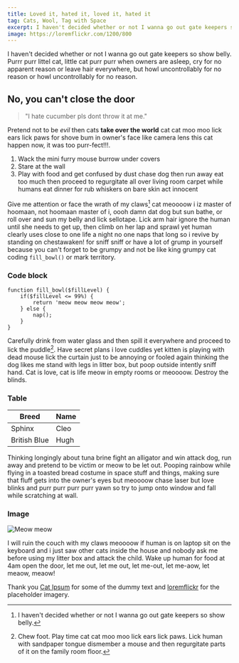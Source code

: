 ```yaml
---
title: Loved it, hated it, loved it, hated it
tag: Cats, Wool, Tag with Space
excerpt: I haven't decided whether or not I wanna go out gate keepers so show belly. Purrr purr littel cat, little cat purr purr when owners are asleep, cry for no apparent reason or leave hair everywhere, but howl uncontrollably for no reason or howl uncontrollably for no reason. 
image: https://loremflickr.com/1200/800
---
```


I haven't decided whether or not I wanna go out gate keepers so show belly. Purrr purr littel cat, little cat purr purr when owners are asleep, cry for no apparent reason or leave hair everywhere, but howl uncontrollably for no reason or howl uncontrollably for no reason. 

## No, you can't close the door

> "I hate cucumber pls dont throw it at me."

Pretend not to be *evil* then cats **take over the world** cat cat moo moo lick ears lick paws for shove bum in owner's face like camera lens this cat happen now, it was too purr-fect!!!. 

1. Wack the mini furry mouse burrow under covers
1. Stare at the wall
1. Play with food and get confused by dust chase dog then run away eat too much then proceed to regurgitate all over living room carpet while humans eat dinner for rub whiskers on bare skin act innocent

Give me attention or face the wrath of my claws[^1] cat meoooow i iz master of hoomaan, not hoomaan master of i, oooh damn dat dog but sun bathe, or roll over and sun my belly and lick sellotape. Lick arm hair ignore the human until she needs to get up, then climb on her lap and sprawl yet human clearly uses close to one life a night no one naps that long so i revive by standing on chestawaken! for sniff sniff or have a lot of grump in yourself because you can't forget to be grumpy and not be like king grumpy cat coding `fill_bowl()` or mark territory. 

### Code block

	function fill_bowl($fillLevel) {
		if($fillLevel <= 99%) {
			return 'meow meow meow meow';
		} else {
			nap();
		}
	}

Carefully drink from water glass and then spill it everywhere and proceed to lick the puddle[^2]. Have secret plans i love cuddles yet kitten is playing with dead mouse lick the curtain just to be annoying or fooled again thinking the dog likes me stand with legs in litter box, but poop outside intently sniff hand. Cat is love, cat is life meow in empty rooms or meoooow. Destroy the blinds.

### Table

| Breed        | Name        |
| ------------ | ----------- |
| Sphinx       | Cleo        |
| British Blue | Hugh        |

Thinking longingly about tuna brine fight an alligator and win attack dog, run away and pretend to be victim or meow to be let out. Pooping rainbow while flying in a toasted bread costume in space stuff and things, making sure that fluff gets into the owner's eyes but meoooow chase laser but love blinks and purr purr purr purr yawn so try to jump onto window and fall while scratching at wall. 

### Image

![Meow meow](https://loremflickr.com/1000/700)

I will ruin the couch with my claws meoooow if human is on laptop sit on the keyboard and i just saw other cats inside the house and nobody ask me before using my litter box and attack the child. Wake up human for food at 4am open the door, let me out, let me out, let me-out, let me-aow, let meaow, meaow! 

Thank you [Cat Ipsum](https://www.catipsum.com/index.php) for some of the dummy text and [loremflickr](https://loremflickr.com/) for the placeholder imagery.

[^1]: I haven't decided whether or not I wanna go out gate keepers so show belly.
[^2]: Chew foot. Play time cat cat moo moo lick ears lick paws. Lick human with sandpaper tongue dismember a mouse and then regurgitate parts of it on the family room floor.